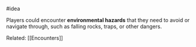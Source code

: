 #idea 

Players could encounter **environmental hazards** that they need to avoid or navigate through, such as falling rocks, traps, or other dangers.

Related: [[Encounters]]